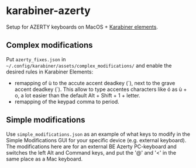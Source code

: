 # karabiner-azerty
Setup for AZERTY keyboards on MacOS + [Karabiner elements](https://pqrs.org/osx/karabiner/).

## Complex modifications

Put `azerty_fixes.json` in `~/.config/karabiner/assets/complex_modifications/`
and enable the desired rules in Karabiner Elements:
- remapping of ù to the accute accent deadkey (´), next to the grave accent deadkey (\`). 
This allow to type accentes characters like ó as ù  + o, a lot easier than the default 
Alt + Shift + 1 + letter.
- remapping of the keypad comma to period.

## Simple modifications

Use `simple_modifications.json` as an example of what keys to modify in the
Simple Modifications GUI for your specific device (e.g. external keyboard).
The modifications here are for an external BE Azerty PC-keyboard and switches
the left Alt and Command keys, and put the '@' and '<' in the same place as a
Mac keyboard.

